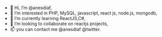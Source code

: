- 👋 Hi, I’m @anesdiaf,
- 👀 I’m interested in PHP, MySQL, javascript, react js, node.js, mongodb,
- 🌱 I’m currently learning ReactJS,C#,
- 💞️ I’m looking to collaborate on reactjs projects,
- 📫 you can contact me @anesdiaf @twitter.


